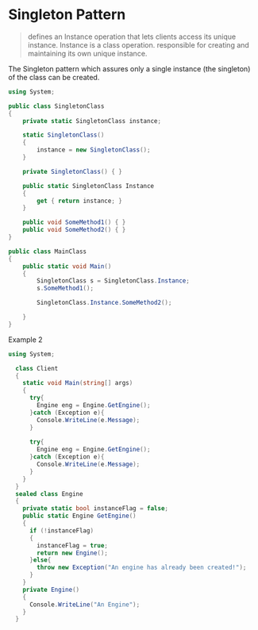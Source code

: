 # Singleton Pattern
> defines an Instance operation that lets clients access its unique instance. Instance is a class operation.
> responsible for creating and maintaining its own unique instance.

The Singleton pattern which assures only a single instance (the singleton) of the class can be created.

```cs
using System;

public class SingletonClass
{
    private static SingletonClass instance;

    static SingletonClass()
    {
        instance = new SingletonClass();
    }

    private SingletonClass() { }

    public static SingletonClass Instance
    {
        get { return instance; }
    }

    public void SomeMethod1() { }
    public void SomeMethod2() { }
}

public class MainClass
{
    public static void Main()
    {
        SingletonClass s = SingletonClass.Instance;
        s.SomeMethod1();

        SingletonClass.Instance.SomeMethod2();

    }
}
```

Example 2
```cs
using System;

  class Client
  {
    static void Main(string[] args)
    {
      try{
        Engine eng = Engine.GetEngine();
      }catch (Exception e){
        Console.WriteLine(e.Message);
      }
      
      try{
        Engine eng = Engine.GetEngine();
      }catch (Exception e){
        Console.WriteLine(e.Message);
      }
    }
  }
  sealed class Engine
  {
    private static bool instanceFlag = false;
    public static Engine GetEngine()
    {
      if (!instanceFlag)
      {  
        instanceFlag = true;
        return new Engine();
      }else{
        throw new Exception("An engine has already been created!");
      }
    }
    private Engine()
    {
      Console.WriteLine("An Engine");
    }
  }
  ```
